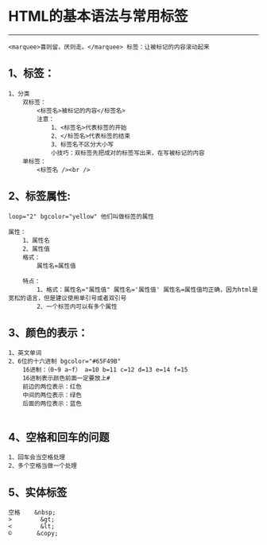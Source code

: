 # HTML的基本语法与常用标签

---

```
<marquee>喜则留，厌则走。</marquee> 标签：让被标记的内容滚动起来
```

## 1、**标签：**

```
1、分类
    双标签：
        <标签名>被标记的内容</标签名>
        注意：
            1、<标签名>代表标签的开始
            2、</标签名>代表标签的结束
            3、标签名不区分大小写
            小技巧：双标签先把成对的标签写出来，在写被标记的内容
    单标签：
        <标签名 /><br />
```

## 2、**标签属性:**

```
loop="2" bgcolor="yellow" 他们叫做标签的属性

属性：
    1、属性名
    2、属性值
    格式：
        属性名=属性值

    特点：
        1、格式：属性名="属性值" 属性名='属性值' 属性名=属性值均正确，因为html是宽松的语言，但是建议使用单引号或者双引号
        2、一个标签内可以有多个属性
```

## 3、**颜色的表示：**

```
1、英文单词
2、6位的十六进制 bgcolor="#65F49B"
    16进制：（0~9 a~f） a=10 b=11 c=12 d=13 e=14 f=15
    16进制表示颜色前面一定要放上#
    前边的两位表示：红色
    中间的两位表示：绿色
    后面的两位表示：蓝色
    
```

## 4、空格和回车的问题

```
1、回车会当空格处理
2、多个空格当做一个处理
```

## 5、实体标签

```
空格    &nbsp;
>        &gt;
<        &lt;
©       &copy;

```









